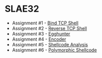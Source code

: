 # SLAE32

* Assignment #1 - [Bind TCP Shell](https://bigb0sss.github.io/posts/slae32-assignment-1/)
* Assignment #2 - [Reverse TCP Shell](https://bigb0sss.github.io/posts/slae32-assignment-2/)
* Assignment #3 - [Egghunter](https://bigb0sss.github.io/posts/slae32-assignment-3/)
* Assignment #4 - [Encoder](https://bigb0sss.github.io/posts/slae32-assignment-4/)
* Assignment #5 - [Shellcode Analysis](https://bigb0sss.github.io/posts/slae32-assignment-5/)
* Assignment #6 - [Polymorphic Shellcode](https://bigb0sss.github.io/posts/slae32-assignment-6/)